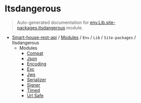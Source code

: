 # Itsdangerous

> Auto-generated documentation for [env.Lib.site-packages.itsdangerous](..\..\..\..\..\env\Lib\site-packages\itsdangerous\__init__.py) module.

- [Smart-house-rest-api](..\..\..\..\README.md#description) / [Modules](..\..\..\..\MODULES.md#smart-house-rest-api-modules) / `Env` / `Lib` / `Site-packages` / Itsdangerous
    - Modules
        - [Compat](_compat.md#compat)
        - [Json](_json.md#json)
        - [Encoding](encoding.md#encoding)
        - [Exc](exc.md#exc)
        - [Jws](jws.md#jws)
        - [Serializer](serializer.md#serializer)
        - [Signer](signer.md#signer)
        - [Timed](timed.md#timed)
        - [Url Safe](url_safe.md#url-safe)
